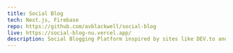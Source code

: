 ```yaml
---
title: Social Blog
tech: Next.js, Firebase
repo: https://github.com/avblackwell/social-blog
live: https://social-blog-nu.vercel.app/
description: Social Blogging Platform inspired by sites like DEV.to and Medium. Authors can create content under their custom username, then publish publicly with SEO-friendly rendering, while readers can heart or like posts in realtime.
---
```


